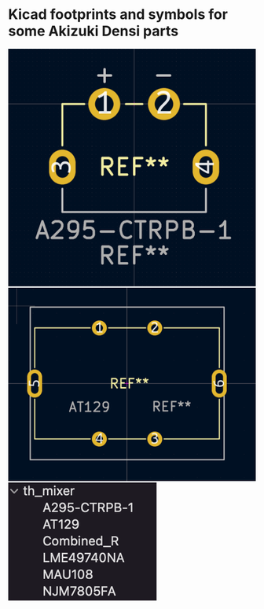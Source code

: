 # Kicad footprints and symbols for  some Akizuki Densi parts
![](img/type-c.png)  
![](img/at129.png)  
![](img/symbols.png)  
